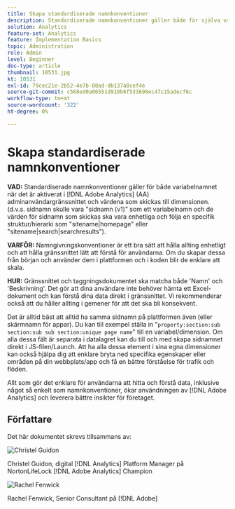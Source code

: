 ```yaml
---
title: Skapa standardiserade namnkonventioner
description: Standardiserade namnkonventioner gäller både för själva variabelnamnet när det är aktiverat i användargränssnittet i AA Admin och värdena som skickas till dimensionen.
solution: Analytics
feature-set: Analytics
feature: Implementation Basics
topic: Administration
role: Admin
level: Beginner
doc-type: article
thumbnail: 10531.jpg
kt: 10531
exl-id: 79cec21e-2b52-4e7b-88ad-db137a8cef4e
source-git-commit: c568ed0a06551d910b6f533698ec47c15adecf6c
workflow-type: tm+mt
source-wordcount: '322'
ht-degree: 0%

---
```


# Skapa standardiserade namnkonventioner

**VAD:** Standardiserade namnkonventioner gäller för både variabelnamnet när det är aktiverat i [!DNL Adobe Analytics] (AA) adminanvändargränssnittet och värdena som skickas till dimensionen. (d.v.s. sidnamn skulle vara &quot;sidnamn (v1)&quot; som ett variabelnamn och de värden för sidnamn som skickas ska vara enhetliga och följa en specifik struktur/hierarki som &quot;sitename|homepage&quot; eller &quot;sitename|search|searchresults&quot;).

**VARFÖR:** Namngivningskonventioner är ett bra sätt att hålla allting enhetligt och att hålla gränssnittet lätt att förstå för användarna. Om du skapar dessa från början och använder dem i plattformen och i koden blir de enklare att skala.

**HUR:** Gränssnittet och taggningsdokumentet ska matcha både &#39;Namn&#39; och &#39;Beskrivning&#39;. Det gör att dina användare inte behöver hämta ett Excel-dokument och kan förstå dina data direkt i gränssnittet. Vi rekommenderar också att du håller allting i gemener för att det ska bli konsekvent.

Det är alltid bäst att alltid ha samma sidnamn på plattformen även (eller skärmnamn för appar). Du kan till exempel ställa in &quot;`property:section:sub section:sub sub section:unique page name`&quot; till en variabel/dimension. Om alla dessa fält är separata i datalagret kan du till och med skapa sidnamnet direkt i JS-filen/Launch. Att ha alla dessa element i sina egna dimensioner kan också hjälpa dig att enklare bryta ned specifika egenskaper eller områden på din webbplats/app och få en bättre förståelse för trafik och flöden.

Allt som gör det enklare för användarna att hitta och förstå data, inklusive något så enkelt som namnkonventioner, ökar användningen av [!DNL Adobe Analytics] och leverera bättre insikter för företaget.

## Författare

Det här dokumentet skrevs tillsammans av:

![Christel Guidon](assets/Christel-Headshot-150.png)

Christel Guidon, digital [!DNL Analytics] Platform Manager på NortonLifeLock
[!DNL Adobe Analytics] Champion

![Rachel Fenwick](assets/Rachel-Fenwick-150.png)

Rachel Fenwick, Senior Consultant på [!DNL Adobe]
